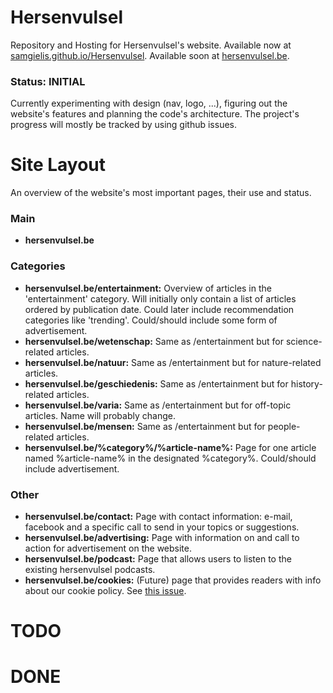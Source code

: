 # Hersenvulsel
Repository and Hosting for Hersenvulsel's website. Available now at [samgielis.github.io/Hersenvulsel](samgielis.github.io/Hersenvulsel). Available soon at [hersenvulsel.be](hersenvulsel.be).

### Status: INITIAL
Currently experimenting with design (nav, logo, ...), figuring out the website's features and planning the code's architecture. The project's progress will mostly be tracked by using github issues.

# Site Layout
An overview of the website's most important pages, their use and status.

### Main
* **hersenvulsel.be**

### Categories
* **hersenvulsel.be/entertainment:** Overview of articles in the 'entertainment' category. Will initially only contain a list of articles ordered by publication date. Could later include recommendation categories like 'trending'. Could/should include some form of advertisement.
* **hersenvulsel.be/wetenschap:** Same as /entertainment but for science-related articles.
* **hersenvulsel.be/natuur:** Same as /entertainment but for nature-related articles.
* **hersenvulsel.be/geschiedenis:** Same as /entertainment but for history-related articles.
* **hersenvulsel.be/varia:** Same as /entertainment but for off-topic articles. Name will probably change.
* **hersenvulsel.be/mensen:** Same as /entertainment but for people-related articles.
* **hersenvulsel.be/%category%/%article-name%:** Page for one article named %article-name% in the designated %category%. Could/should include advertisement.

### Other
* **hersenvulsel.be/contact:** Page with contact information: e-mail, facebook and a specific call to send in your topics or suggestions.
* **hersenvulsel.be/advertising:** Page with information on and call to action for advertisement on the website.
* **hersenvulsel.be/podcast:** Page that allows users to listen to the existing hersenvulsel podcasts.
* **hersenvulsel.be/cookies:** (Future) page that provides readers with info about our cookie policy. See [this issue](https://github.com/samgielis/Hersenvulsel/issues/1).
# TODO
# DONE
